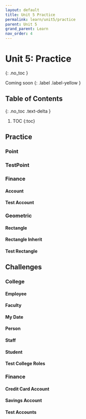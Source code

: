 ```yaml
---
layout: default
title: Unit 5 Practice
permalink: learn/unit5/practice
parent: Unit 5
grand_parent: Learn
nav_order: 4
---
```


<!-- prettier-ignore-start -->

# Unit 5: Practice
{: .no_toc }

Coming soon
{: .label .label-yellow }

## Table of Contents
{: .no_toc .text-delta }

1. TOC
{:toc}

<!-- prettier-ignore-end -->

## Practice

### Point

### TestPoint

### Finance

#### Account

#### Test Account

### Geometric

#### Rectangle

#### Rectangle Inherit

#### Test Rectangle

## Challenges

### College

#### Employee

#### Faculty

#### My Date

#### Person

#### Staff

#### Student

#### Test College Roles

### Finance

#### Credit Card Account

#### Savings Account

#### Test Accounts
